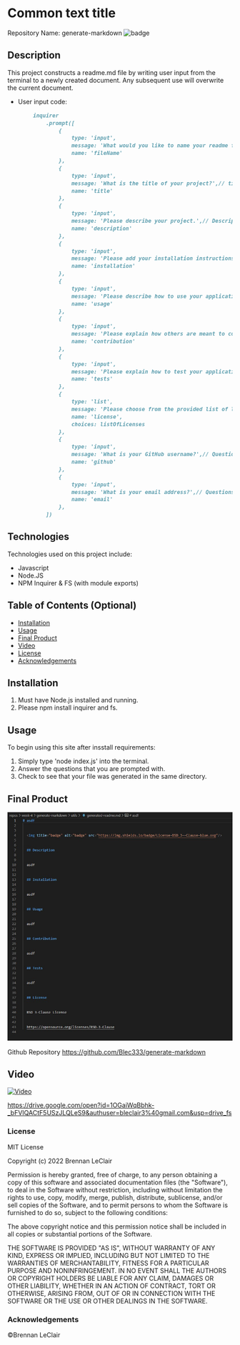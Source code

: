 # Common text title

Repository Name: generate-markdown
<img title="badge" alt="badge" src="https://img.shields.io/badge/License-MIT-yellow.svg"/>

## Description 

This project constructs a readme.md file by writing user input from the terminal to a newly created document.  Any subsequent use will overwrite the current document. 

* User input code:
```md
        inquirer
            .prompt([
                {
                    type: 'input',
                    message: 'What would you like to name your readme file?',// name the file
                    name: 'fileName'
                },
                {
                    type: 'input',
                    message: 'What is the title of your project?',// title of my project
                    name: 'title'
                },
                {
                    type: 'input',
                    message: 'Please describe your project.',// Description
                    name: 'description'
                },
                {
                    type: 'input',
                    message: 'Please add your installation instructions.',// Installation
                    name: 'installation'
                },
                {
                    type: 'input',
                    message: 'Please describe how to use your application.',// Usage
                    name: 'usage'
                },
                {
                    type: 'input',
                    message: 'Please explain how others are meant to contribute to your project.',// Contributing
                    name: 'contribution'
                },
                {
                    type: 'input',
                    message: 'Please explain how to test your application.',// Tests
                    name: 'tests'
                },
                {
                    type: 'list',
                    message: 'Please choose from the provided list of licenses',// License
                    name: 'license',
                    choices: listOfLicenses
                },
                {
                    type: 'input',
                    message: 'What is your GitHub username?',// Questions
                    name: 'github'
                },
                {
                    type: 'input',
                    message: 'What is your email address?',// Questions
                    name: 'email'
                },
            ])
```

## Technologies

Technologies used on this project include:
* Javascript
* Node.JS
* NPM Inquirer & FS (with module exports)


## Table of Contents (Optional)

* [Installation](#installation)
* [Usage](#usage)
* [Final Product](#final-product)
* [Video](#video)
* [License](#license)
* [Acknowledgements](#acknowledgements)

## Installation

1. Must have Node.js installed and running.
2. Please npm install inquirer and fs.

## Usage 

To begin using this site after insstall requirements:

1. Simply type 'node index.js' into the terminal.
2. Answer the questions that you are prompted with.
3. Check to see that your file was generated in the same directory.

## Final Product

<img title="image" alt="Style Showcase Page Screenshot" src="./docs/image1.jpg">



Github Repository
https://github.com/Blec333/generate-markdown


## Video

[![Video](./docs/performance.gif)](https://drive.google.com/open?id=1OGaiWqBbhk-_bFVIQACtF5USzJLQLeS9&authuser=bleclair3%40gmail.com&usp=drive_fs "Video")

https://drive.google.com/open?id=1OGaiWqBbhk-_bFVIQACtF5USzJLQLeS9&authuser=bleclair3%40gmail.com&usp=drive_fs

### License

MIT License

Copyright (c) 2022 Brennan LeClair

Permission is hereby granted, free of charge, to any person obtaining a copy
of this software and associated documentation files (the "Software"), to deal
in the Software without restriction, including without limitation the rights
to use, copy, modify, merge, publish, distribute, sublicense, and/or sell
copies of the Software, and to permit persons to whom the Software is
furnished to do so, subject to the following conditions:

The above copyright notice and this permission notice shall be included in all
copies or substantial portions of the Software.

THE SOFTWARE IS PROVIDED "AS IS", WITHOUT WARRANTY OF ANY KIND, EXPRESS OR
IMPLIED, INCLUDING BUT NOT LIMITED TO THE WARRANTIES OF MERCHANTABILITY,
FITNESS FOR A PARTICULAR PURPOSE AND NONINFRINGEMENT. IN NO EVENT SHALL THE
AUTHORS OR COPYRIGHT HOLDERS BE LIABLE FOR ANY CLAIM, DAMAGES OR OTHER
LIABILITY, WHETHER IN AN ACTION OF CONTRACT, TORT OR OTHERWISE, ARISING FROM,
OUT OF OR IN CONNECTION WITH THE SOFTWARE OR THE USE OR OTHER DEALINGS IN THE
SOFTWARE.


### Acknowledgements

©Brennan LeClair

